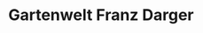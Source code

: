 ---
title: "Gartenwelt Franz Darger"
url: /rullstorf/gartenwelt-franz-darger/
shop: Garten-Center
---